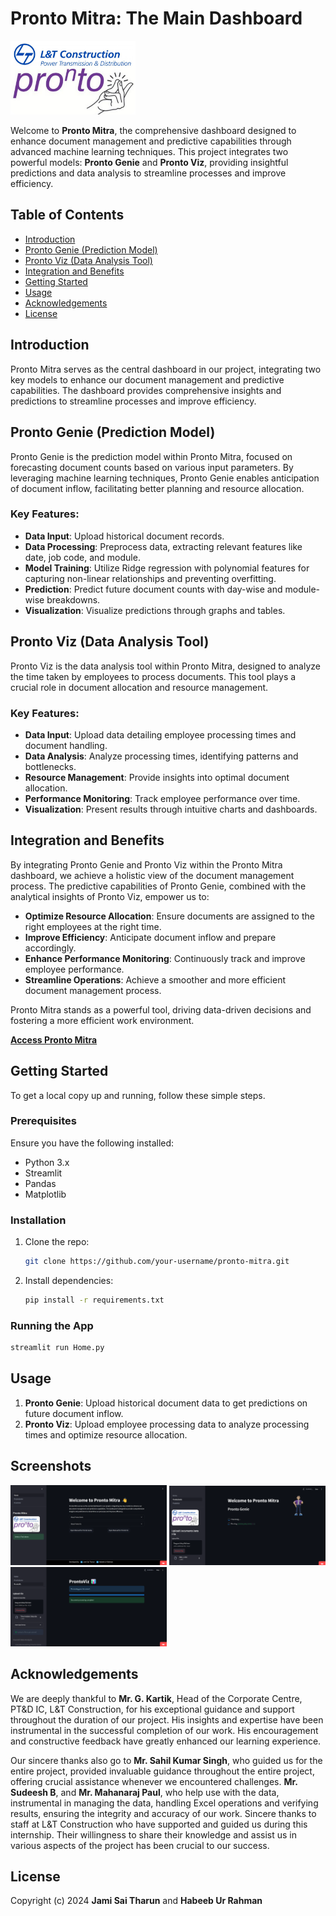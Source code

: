 

# Pronto Mitra: The Main Dashboard
<img src="https://github.com/Saitharunjami/ProntoMitra/blob/main/assets/logo_1_1.png" alt="Pronto Mitra" width="200" />

Welcome to **Pronto Mitra**, the comprehensive dashboard designed to enhance document management and predictive capabilities through advanced machine learning techniques. This project integrates two powerful models: **Pronto Genie** and **Pronto Viz**, providing insightful predictions and data analysis to streamline processes and improve efficiency.

## Table of Contents

- [Introduction](#introduction)
- [Pronto Genie (Prediction Model)](#pronto-genie-prediction-model)
- [Pronto Viz (Data Analysis Tool)](#pronto-viz-data-analysis-tool)
- [Integration and Benefits](#integration-and-benefits)
- [Getting Started](#getting-started)
- [Usage](#usage)
- [Acknowledgements](#acknowledgements)
- [License](#license)

## Introduction

Pronto Mitra serves as the central dashboard in our project, integrating two key models to enhance our document management and predictive capabilities. The dashboard provides comprehensive insights and predictions to streamline processes and improve efficiency.

## Pronto Genie (Prediction Model)

Pronto Genie is the prediction model within Pronto Mitra, focused on forecasting document counts based on various input parameters. By leveraging machine learning techniques, Pronto Genie enables anticipation of document inflow, facilitating better planning and resource allocation.

### Key Features:
- **Data Input**: Upload historical document records.
- **Data Processing**: Preprocess data, extracting relevant features like date, job code, and module.
- **Model Training**: Utilize Ridge regression with polynomial features for capturing non-linear relationships and preventing overfitting.
- **Prediction**: Predict future document counts with day-wise and module-wise breakdowns.
- **Visualization**: Visualize predictions through graphs and tables.

## Pronto Viz (Data Analysis Tool)

Pronto Viz is the data analysis tool within Pronto Mitra, designed to analyze the time taken by employees to process documents. This tool plays a crucial role in document allocation and resource management.

### Key Features:
- **Data Input**: Upload data detailing employee processing times and document handling.
- **Data Analysis**: Analyze processing times, identifying patterns and bottlenecks.
- **Resource Management**: Provide insights into optimal document allocation.
- **Performance Monitoring**: Track employee performance over time.
- **Visualization**: Present results through intuitive charts and dashboards.

## Integration and Benefits

By integrating Pronto Genie and Pronto Viz within the Pronto Mitra dashboard, we achieve a holistic view of the document management process. The predictive capabilities of Pronto Genie, combined with the analytical insights of Pronto Viz, empower us to:
- **Optimize Resource Allocation**: Ensure documents are assigned to the right employees at the right time.
- **Improve Efficiency**: Anticipate document inflow and prepare accordingly.
- **Enhance Performance Monitoring**: Continuously track and improve employee performance.
- **Streamline Operations**: Achieve a smoother and more efficient document management process.

Pronto Mitra stands as a powerful tool, driving data-driven decisions and fostering a more efficient work environment.

[**Access Pronto Mitra**](https://prontomitra.streamlit.app/)

## Getting Started

To get a local copy up and running, follow these simple steps.

### Prerequisites

Ensure you have the following installed:
- Python 3.x
- Streamlit
- Pandas
- Matplotlib

### Installation

1. Clone the repo:
    ```sh
    git clone https://github.com/your-username/pronto-mitra.git
    ```
2. Install dependencies:
    ```sh
    pip install -r requirements.txt
    ```

### Running the App

```sh
streamlit run Home.py
```

## Usage

1. **Pronto Genie**: Upload historical document data to get predictions on future document inflow.
2. **Pronto Viz**: Upload employee processing data to analyze processing times and optimize resource allocation.

## Screenshots

<img src="https://github.com/Saitharunjami/ProntoMitra/blob/main/assets/Main%20Dashboard.png" alt="Pronto Mitra" width="250" />

<img src="https://github.com/Saitharunjami/ProntoMitra/blob/main/assets/Prontogeniedashboard.png" alt="Pronto Genie" width="250" />

<img src="https://github.com/Saitharunjami/ProntoMitra/blob/main/assets/ProntoVizdashboard.png" alt="Pronto Viz" width="250" />


## Acknowledgements

We are deeply thankful to **Mr. G. Kartik**, Head of the Corporate Centre, PT&D IC, L&T Construction, for his exceptional guidance and support throughout the duration of our project. His insights and expertise have been instrumental in the successful completion of our work. His encouragement and constructive feedback have greatly enhanced our learning experience.

Our sincere thanks also go to **Mr. Sahil Kumar Singh**, who guided us for the entire project, provided invaluable guidance throughout the entire project, offering crucial assistance whenever we encountered challenges. **Mr. Sudeesh B**, and **Mr. Mahanaraj Paul**, who help use with the data, instrumental in managing the data, handling Excel operations and verifying results, ensuring the integrity and accuracy of our work. Sincere thanks to staff at L&T Construction who have supported and guided us during this internship. Their willingness to share their knowledge and assist us in various aspects of the project has been crucial to our success.

## License
Copyright (c) 2024 **Jami Sai Tharun** and **Habeeb Ur Rahman**



